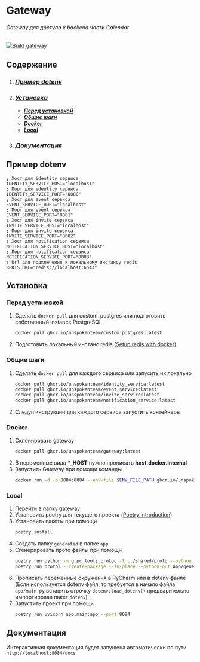 # Gateway

###### Gateway  для доступа к backend части Calendar

[![Build gateway](https://github.com/UnspokenTeam/Calendar/actions/workflows/build_gateway.yaml/badge.svg)](https://github.com/UnspokenTeam/Calendar/actions/workflows/build_gateway.yaml)


## Содержание


1. ### [**_Пример dotenv_**](#пример-dotenv)
2. ### [**_Установка_**](#установка)
    * [**_Перед установкой_**](#перед-установкой)
    * [**_Общие шаги_**](#общие-шаги)
    * [**_Docker_**](#docker)
    * [**_Local_**](#local)
3. ### [**_Документация_**](#документация)

## Пример dotenv

```env
; Хост для identity сервиса
IDENTITY_SERVICE_HOST="localhost"
; Порт для identity сервиса
IDENTITY_SERVICE_PORT="8080"
; Хост для event сервиса
EVENT_SERVICE_HOST="localhost"
; Порт для event сервиса
EVENT_SERVICE_PORT="8081"
; Хост для invite сервиса
INVITE_SERVICE_HOST="localhost"
; Порт для invite сервиса
INVITE_SERVICE_PORT="8082"
; Хост для notification сервиса
NOTIFICATION_SERVICE_HOST="localhost"
; Порт для notification сервиса
NOTIFICATION_SERVICE_PORT="8083"
; Url для подключения к локальному инстансу redis
REDIS_URL="redis://localhost:6543"
```

## Установка

### Перед установкой
1. Сделать ```docker pull``` для custom_postgres или подготовить собственный instance PostgreSQL
    ```bash
    docker pull ghcr.io/unspokenteam/custom_postgres:latest
    ```
2. Подготовить локальный инстанс redis ([Setup redis with docker](https://redis.io/docs/latest/operate/oss_and_stack/install/install-stack/docker/))

### Общие шаги

1. Сделать ```docker pull``` для каждого сервиса или запусить их локально
    ```bash
    docker pull ghcr.io/unspokenteam/identity_service:latest
    docker pull ghcr.io/unspokenteam/event_service:latest
    docker pull ghcr.io/unspokenteam/invite_service:latest
    docker pull ghcr.io/unspokenteam/notification_service:latest
    ```
2. Следуя инструкции для каждого сервиса запустить контейнеры

### Docker

1. Склонировать gateway
    ```bash
    docker pull ghcr.io/unspokenteam/gateway:latest
    ```
2. В переменные вида **\*\_HOST** нужно прописать **host.docker.internal**
3. Запустить Gateway при помощи команды
   ```bash
   docker run -d -p 8084:8084 --env-file $ENV_FILE_PATH ghcr.io/unspokenteam/gateway:latest
   ```

### Local
1. Перейти в папку gateway
2. Установить poetry для текущего проекта ([Poetry introduction](https://python-poetry.org/docs/))
3. Установить пакеты при помощи
   ```bash
   poetry install
   ```
4. Создать папку ```generated``` в папке ```app```
5. Сгенерировать прото файлы при помощи
   ```bash
   poetry run python -m grpc_tools.protoc -I ../shared/proto --python_out=app/generated --grpc_python_out=app/generated --pyi_out=app/generated ../shared/proto/event_service/*.proto ../shared/proto/invite_service/*.proto ../shared/proto/identity_service/*.proto ../shared/proto/user/*.proto ../shared/proto/interval/*.proto ../shared/proto/notification_service/*.proto
   poetry run protol --create-package --in-place --python-out app/generated protoc --experimental_allow_proto3_optional --proto-path=../shared/proto ../shared/proto/event_service/*.proto ../shared/proto/invite_service/*.proto ../shared/proto/identity_service/*.proto ../shared/proto/user/*.proto ../shared/proto/interval/*.proto ../shared/proto/notification_service/*.proto
   ```
6. Прописать переменные окружения в PyCharm или в dotenv файле (Если используется dotenv файл, то требуется в начало файла ```app/main.py``` вставить строчку ```dotenv.load_dotenv()``` предварительно импортировав пакет ```dotenv```)
7. Запустить проект при помощи
   ```bash
   poetry run uvicorn app.main:app --port 8084
   ```

## Документация

Интерактивная документация будет запущена автоматически по пути ```http://localhost:8084/docs```
